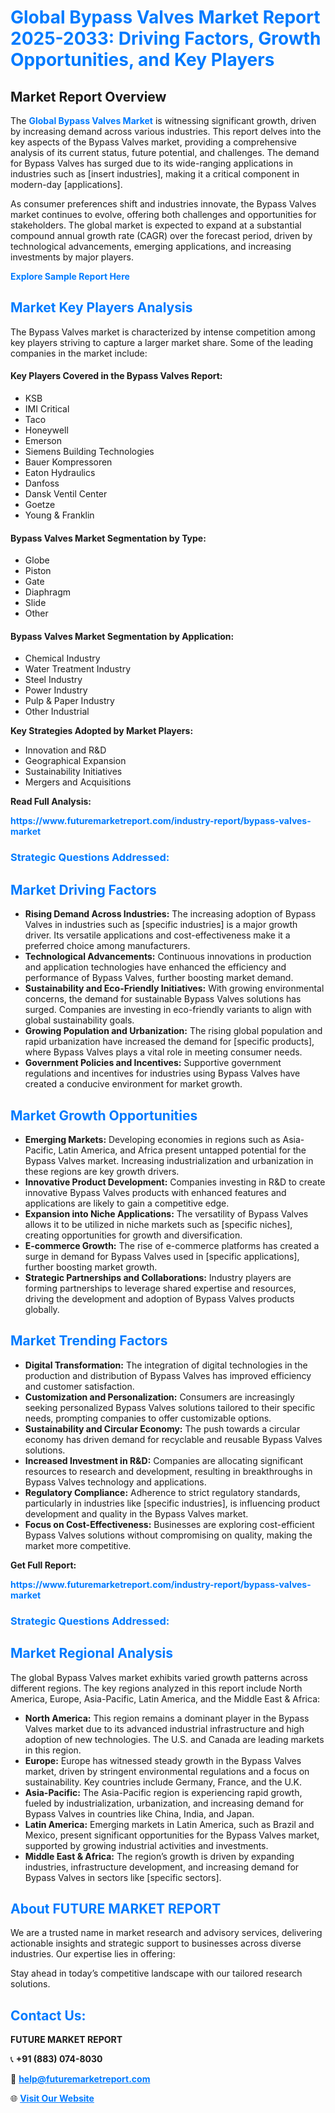 <h1 style="color: #007BFF;">Global Bypass Valves Market Report 2025-2033: Driving Factors, Growth Opportunities, and Key Players</h1>

<section id="overview">
<h2>Market Report Overview</h2>
<p>The <a href="https://www.futuremarketreport.com/industry-report/bypass-valves-market" style="color: #007BFF; text-decoration: none;"><strong>Global Bypass Valves Market</strong></a> is witnessing significant growth, driven by increasing demand across various industries. This report delves into the key aspects of the Bypass Valves market, providing a comprehensive analysis of its current status, future potential, and challenges. The demand for Bypass Valves has surged due to its wide-ranging applications in industries such as [insert industries], making it a critical component in modern-day [applications].</p>
<p>As consumer preferences shift and industries innovate, the Bypass Valves market continues to evolve, offering both challenges and opportunities for stakeholders. The global market is expected to expand at a substantial compound annual growth rate (CAGR) over the forecast period, driven by technological advancements, emerging applications, and increasing investments by major players.</p>
</section>

<section id="overview">
<p><a href="https://www.futuremarketreport.com/request-sample/reportId=83362" style="color: #007BFF; text-decoration: none;"><strong>Explore Sample Report Here</strong></a></p>
</section>

<section id="key-players">
<h2 style="color: #007BFF;">Market Key Players Analysis</h2>
<p>The Bypass Valves market is characterized by intense competition among key players striving to capture a larger market share. Some of the leading companies in the market include:</p>
<h4>Key Players Covered in the Bypass Valves Report:</h4>
<ul><li>KSB</li><li>IMI Critical</li><li>Taco</li><li>Honeywell</li><li>Emerson</li><li>Siemens Building Technologies</li><li>Bauer Kompressoren</li><li>Eaton Hydraulics</li><li>Danfoss</li><li>Dansk Ventil Center</li><li>Goetze</li><li>Young &amp; Franklin</li></ul>
<h4>Bypass Valves Market Segmentation by Type:</h4>
<ul><li>Globe</li><li>Piston</li><li>Gate</li><li>Diaphragm</li><li>Slide</li><li>Other</li></ul>

<h4>Bypass Valves Market Segmentation by Application:</h4>
<ul><li>Chemical Industry</li><li>Water Treatment Industry</li><li>Steel Industry</li><li>Power Industry</li><li>Pulp &amp; Paper Industry</li><li>Other Industrial</li></ul>
<p><strong>Key Strategies Adopted by Market Players:</strong></p>
<ul>
<li>Innovation and R&D</li>
<li>Geographical Expansion</li>
<li>Sustainability Initiatives</li>
<li>Mergers and Acquisitions</li>
</ul>
</section>

<section>
<p><strong>Read Full Analysis: </strong></p><a href="https://www.futuremarketreport.com/industry-report/bypass-valves-market" style="color: #007BFF; text-decoration: none;"><strong>https://www.futuremarketreport.com/industry-report/bypass-valves-market</strong></a>
<h3 style="color: #007BFF;">Strategic Questions Addressed:</h3>
</section>

<section id="driving-factors">
<h2 style="color: #007BFF;">Market Driving Factors</h2>
<ul>
<li><strong>Rising Demand Across Industries:</strong> The increasing adoption of Bypass Valves in industries such as [specific industries] is a major growth driver. Its versatile applications and cost-effectiveness make it a preferred choice among manufacturers.</li>
<li><strong>Technological Advancements:</strong> Continuous innovations in production and application technologies have enhanced the efficiency and performance of Bypass Valves, further boosting market demand.</li>
<li><strong>Sustainability and Eco-Friendly Initiatives:</strong> With growing environmental concerns, the demand for sustainable Bypass Valves solutions has surged. Companies are investing in eco-friendly variants to align with global sustainability goals.</li>
<li><strong>Growing Population and Urbanization:</strong> The rising global population and rapid urbanization have increased the demand for [specific products], where Bypass Valves plays a vital role in meeting consumer needs.</li>
<li><strong>Government Policies and Incentives:</strong> Supportive government regulations and incentives for industries using Bypass Valves have created a conducive environment for market growth.</li>
</ul>
</section>

<section id="growth-opportunities">
<h2 style="color: #007BFF;">Market Growth Opportunities</h2>
<ul>
<li><strong>Emerging Markets:</strong> Developing economies in regions such as Asia-Pacific, Latin America, and Africa present untapped potential for the Bypass Valves market. Increasing industrialization and urbanization in these regions are key growth drivers.</li>
<li><strong>Innovative Product Development:</strong> Companies investing in R&D to create innovative Bypass Valves products with enhanced features and applications are likely to gain a competitive edge.</li>
<li><strong>Expansion into Niche Applications:</strong> The versatility of Bypass Valves allows it to be utilized in niche markets such as [specific niches], creating opportunities for growth and diversification.</li>
<li><strong>E-commerce Growth:</strong> The rise of e-commerce platforms has created a surge in demand for Bypass Valves used in [specific applications], further boosting market growth.</li>
<li><strong>Strategic Partnerships and Collaborations:</strong> Industry players are forming partnerships to leverage shared expertise and resources, driving the development and adoption of Bypass Valves products globally.</li>
</ul>
</section>

<section id="trending-factors">
<h2 style="color: #007BFF;">Market Trending Factors</h2>
<ul>
<li><strong>Digital Transformation:</strong> The integration of digital technologies in the production and distribution of Bypass Valves has improved efficiency and customer satisfaction.</li>
<li><strong>Customization and Personalization:</strong> Consumers are increasingly seeking personalized Bypass Valves solutions tailored to their specific needs, prompting companies to offer customizable options.</li>
<li><strong>Sustainability and Circular Economy:</strong> The push towards a circular economy has driven demand for recyclable and reusable Bypass Valves solutions.</li>
<li><strong>Increased Investment in R&D:</strong> Companies are allocating significant resources to research and development, resulting in breakthroughs in Bypass Valves technology and applications.</li>
<li><strong>Regulatory Compliance:</strong> Adherence to strict regulatory standards, particularly in industries like [specific industries], is influencing product development and quality in the Bypass Valves market.</li>
<li><strong>Focus on Cost-Effectiveness:</strong> Businesses are exploring cost-efficient Bypass Valves solutions without compromising on quality, making the market more competitive.</li>
</ul>
</section>

<section>
<p><strong>Get Full Report: </strong></p><a href="https://www.futuremarketreport.com/industry-report/bypass-valves-market" style="color: #007BFF; text-decoration: none;"><strong>https://www.futuremarketreport.com/industry-report/bypass-valves-market</strong></a>
<h3 style="color: #007BFF;">Strategic Questions Addressed:</h3>
</section>


<section id="regional-analysis">
<h2 style="color: #007BFF;">Market Regional Analysis</h2>
<p>The global Bypass Valves market exhibits varied growth patterns across different regions. The key regions analyzed in this report include North America, Europe, Asia-Pacific, Latin America, and the Middle East & Africa:</p>
<ul>
<li><strong>North America:</strong> This region remains a dominant player in the Bypass Valves market due to its advanced industrial infrastructure and high adoption of new technologies. The U.S. and Canada are leading markets in this region.</li>
<li><strong>Europe:</strong> Europe has witnessed steady growth in the Bypass Valves market, driven by stringent environmental regulations and a focus on sustainability. Key countries include Germany, France, and the U.K.</li>
<li><strong>Asia-Pacific:</strong> The Asia-Pacific region is experiencing rapid growth, fueled by industrialization, urbanization, and increasing demand for Bypass Valves in countries like China, India, and Japan.</li>
<li><strong>Latin America:</strong> Emerging markets in Latin America, such as Brazil and Mexico, present significant opportunities for the Bypass Valves market, supported by growing industrial activities and investments.</li>
<li><strong>Middle East & Africa:</strong> The region’s growth is driven by expanding industries, infrastructure development, and increasing demand for Bypass Valves in sectors like [specific sectors].</li>
</ul>
</section>

<footer>
<h2 style="color: #007BFF;">About FUTURE MARKET REPORT</h2>
<p>We are a trusted name in market research and advisory services, delivering actionable insights and strategic support to businesses across diverse industries. Our expertise lies in offering:</p>

<p>Stay ahead in today’s competitive landscape with our tailored research solutions.</p>

<h2 style="color: #007BFF;">Contact Us:</h2>
<p><strong>FUTURE MARKET REPORT</strong></p>
<p>📞 <strong>+91 (883) 074-8030</strong></p>
<p>📧 <strong><a href="mailto:help@futuremarketreport.com" style="color: #007BFF;">help@futuremarketreport.com</a></strong></p>
<p>🌐 <strong><a href="https://www.futuremarketreport.com/" style="color: #007BFF;">Visit Our Website</a></strong></p>
</footer>